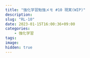 ```yaml
---
title: "強化学習勉強メモ #10 現実(WIP)"
description: 
slug: "RL-10"
date: 2023-01-15T16:00:36+09:00
categories:
    - 強化学習
tags:
image: 
hidden: true
---
```


